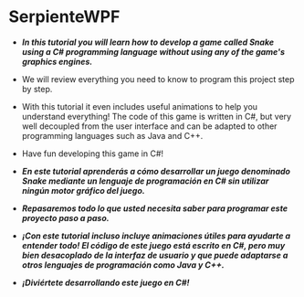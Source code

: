 # SerpienteWPF

- **_In this tutorial you will learn how to develop a game called Snake using a C# programming language without using any of the game's graphics engines._**
- We will review everything you need to know to program this project step by step.
- With this tutorial it even includes useful animations to help you understand everything! The code of this game is written in C#, but very well decoupled from the user interface and can be adapted to other programming languages ​​such as Java and C++.
- Have fun developing this game in C#!

- **_En este tutorial aprenderás a cómo desarrollar un juego denominado Snake mediante un lenguaje de programación en C# sin utilizar ningún motor gráfico del juego._**
- **_Repasaremos todo lo que usted necesita saber para programar este proyecto paso a paso._**
- **_¡Con este tutorial incluso incluye animaciones útiles para ayudarte a entender todo! El código de este juego está escrito en C#, pero muy bien desacoplado de la interfaz de usuario y que puede adaptarse a otros lenguajes de programación como Java y C++._**
- **_¡Diviértete desarrollando este juego en C#!_**
